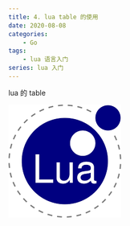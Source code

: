 ```yaml
---
title: 4. lua table 的使用
date: 2020-08-08
categories:
    - Go
tags:
	- lua 语言入门
series: lua 入门
---
```


lua 的 table 

<!-- more -->

![lua](/images/lua/lua.png)

